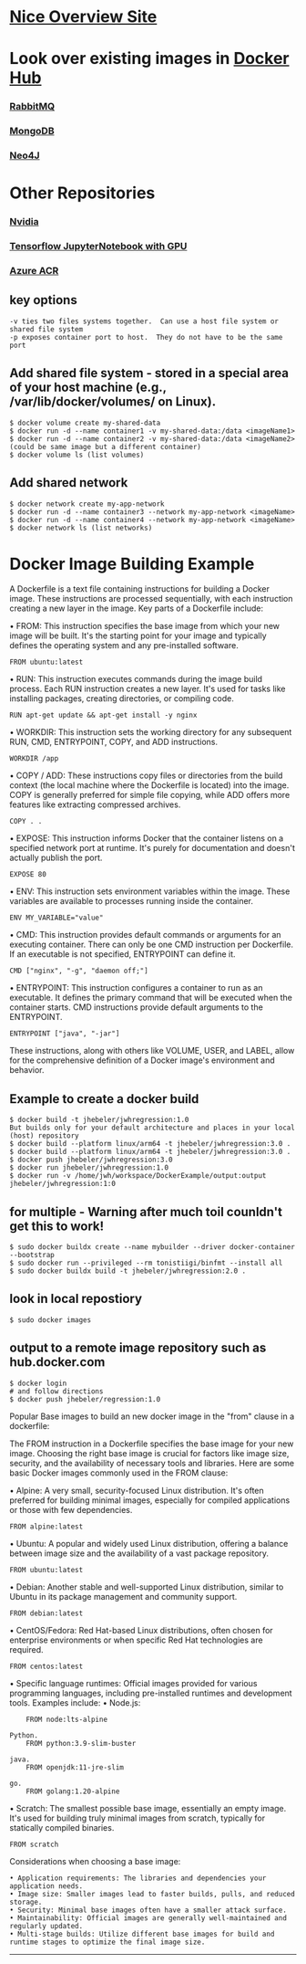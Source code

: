 # [Nice Overview Site](https://dockerlabs.collabnix.com/docker/cheatsheet/)

# Look over existing images in [Docker Hub](https://hub.docker.com/search?categories=Networking&categories=Message+queues) 
### [RabbitMQ](https://hub.docker.com/_/rabbitmq)
### [MongoDB](https://hub.docker.com/r/mongodb/mongodb-community-server)
### [Neo4J](https://hub.docker.com/_/neo4j)

# Other Repositories
### [Nvidia](https://catalog.ngc.nvidia.com/containers?filters=&orderBy=weightPopularDESC&query=&page=&pageSize=)
### [Tensorflow JupyterNotebook with GPU](https://docs.nvidia.com/deeplearning/frameworks/tensorflow-release-notes/running.html)
### [Azure ACR](https://azure.microsoft.com/en-us/products/container-registry)

## key options
    -v ties two files systems together.  Can use a host file system or shared file system
    -p exposes container port to host.  They do not have to be the same port

## Add shared file system - stored in a special area of your host machine (e.g., /var/lib/docker/volumes/ on Linux).
    $ docker volume create my-shared-data
    $ docker run -d --name container1 -v my-shared-data:/data <imageName1>
    $ docker run -d --name container2 -v my-shared-data:/data <imageName2> (could be same image but a different container)
    $ docker volume ls (list volumes)

## Add shared network
    $ docker network create my-app-network
    $ docker run -d --name container3 --network my-app-network <imageName>
    $ docker run -d --name container4 --network my-app-network <imageName>
    $ docker network ls (list networks)

# Docker Image Building Example
A Dockerfile is a text file containing instructions for building a Docker image. These instructions are processed sequentially, with each instruction creating a new layer in the image. Key parts of a Dockerfile include: 

• FROM: This instruction specifies the base image from which your new image will be built. It's the starting point for your image and typically defines the operating system and any pre-installed software. 

    FROM ubuntu:latest

• RUN: This instruction executes commands during the image build process. Each RUN instruction creates a new layer. It's used for tasks like installing packages, creating directories, or compiling code. 

    RUN apt-get update && apt-get install -y nginx

• WORKDIR: This instruction sets the working directory for any subsequent RUN, CMD, ENTRYPOINT, COPY, and ADD instructions. 

    WORKDIR /app

• COPY / ADD: These instructions copy files or directories from the build context (the local machine where the Dockerfile is located) into the image. COPY is generally preferred for simple file copying, while ADD offers more features like extracting compressed archives. 

    COPY . .

• EXPOSE: This instruction informs Docker that the container listens on a specified network port at runtime. It's purely for documentation and doesn't actually publish the port. 

    EXPOSE 80

• ENV: This instruction sets environment variables within the image. These variables are available to processes running inside the container. 

    ENV MY_VARIABLE="value"

• CMD: This instruction provides default commands or arguments for an executing container. There can only be one CMD instruction per Dockerfile. If an executable is not specified, ENTRYPOINT can define it. 

    CMD ["nginx", "-g", "daemon off;"]

• ENTRYPOINT: This instruction configures a container to run as an executable. It defines the primary command that will be executed when the container starts. CMD instructions provide default arguments to the ENTRYPOINT. 

    ENTRYPOINT ["java", "-jar"]

These instructions, along with others like VOLUME, USER, and LABEL, allow for the comprehensive definition of a Docker image's environment and behavior. 


## Example to create a docker build 

    $ docker build -t jhebeler/jwhregression:1.0 
    But builds only for your default architecture and places in your local (host) repository 
    $ docker build --platform linux/arm64 -t jhebeler/jwhregression:3.0 . 
    $ docker build --platform linux/arm64 -t jhebeler/jwhregression:3.0 . 
    $ docker push jhebeler/jwhregression:3.0 
    $ docker run jhebeler/jwhregression:1.0 
    $ docker run -v /home/jwh/workspace/DockerExample/output:output jhebeler/jwhregression:1:0

## for multiple -  Warning after much toil counldn't get this to work!
    $ sudo docker buildx create --name mybuilder --driver docker-container --bootstrap
    $ sudo docker run --privileged --rm tonistiigi/binfmt --install all
    $ sudo docker buildx build -t jhebeler/jwhregression:2.0 .

## look in local repostiory
    $ sudo docker images

## output to a remote image repository such as hub.docker.com 
    $ docker login 
    # and follow directions 
    $ docker push jhebeler/regression:1.0


Popular Base images to build an new docker image in the "from" clause in a dockerfile:

The FROM instruction in a Dockerfile specifies the base image for your new image. Choosing the right base image is crucial for factors like image size, security, and the availability of necessary tools and libraries. 
Here are some basic Docker images commonly used in the FROM clause: 

• Alpine: A very small, security-focused Linux distribution. It's often preferred for building minimal images, especially for compiled applications or those with few dependencies. 

    FROM alpine:latest

• Ubuntu: A popular and widely used Linux distribution, offering a balance between image size and the availability of a vast package repository. 

    FROM ubuntu:latest

• Debian: Another stable and well-supported Linux distribution, similar to Ubuntu in its package management and community support. 

    FROM debian:latest

• CentOS/Fedora: Red Hat-based Linux distributions, often chosen for enterprise environments or when specific Red Hat technologies are required. 

    FROM centos:latest

• Specific language runtimes: Official images provided for various programming languages, including pre-installed runtimes and development tools. Examples include: 
	• Node.js: 

        FROM node:lts-alpine

    Python. 
        FROM python:3.9-slim-buster

    java. 
        FROM openjdk:11-jre-slim

    go. 
        FROM golang:1.20-alpine

• Scratch: The smallest possible base image, essentially an empty image. It's used for building truly minimal images from scratch, typically for statically compiled binaries. 

    FROM scratch

Considerations when choosing a base image: 

    • Application requirements: The libraries and dependencies your application needs. 
    • Image size: Smaller images lead to faster builds, pulls, and reduced storage. 
    • Security: Minimal base images often have a smaller attack surface. 
    • Maintainability: Official images are generally well-maintained and regularly updated. 
    • Multi-stage builds: Utilize different base images for build and runtime stages to optimize the final image size. 


---
